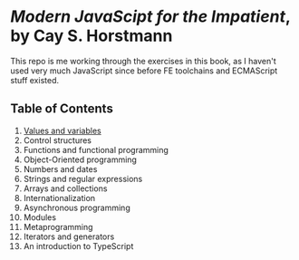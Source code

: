 # _Modern JavaScipt for the Impatient_, by Cay S. Horstmann

This repo is me working through the exercises in this book, as I haven't used very much JavaScript since before FE toolchains and ECMAScript stuff existed.

## Table of Contents

1. [Values and variables](chapter01/README.md)
2. Control structures
3. Functions and functional programming
4. Object-Oriented programming
5. Numbers and dates
6. Strings and regular expressions
7. Arrays and collections
8. Internationalization
9. Asynchronous programming
10. Modules
11. Metaprogramming
12. Iterators and generators
13. An introduction to TypeScript
